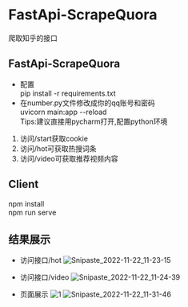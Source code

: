 # FastApi-ScrapeQuora
爬取知乎的接口

## FastApi-ScrapeQuora
- 配置<br/>
pip install -r requirements.txt
- 在number.py文件修改成你的qq账号和密码<br/>
uvicorn main:app --reload <br/>
Tips:建议直接用pycharm打开,配置python环境

1. 访问/start获取cookie
2. 访问/hot可获取热搜词条
3. 访问/video可获取推荐视频内容


## Client
npm install <br/>
npm run serve

## 结果展示
- 访问接口/hot
![Snipaste_2022-11-22_11-23-15](https://user-images.githubusercontent.com/74136983/203211473-edd6846b-451d-479a-85d4-1be33fde9ec7.jpg)
- 访问接口/video
![Snipaste_2022-11-22_11-24-39](https://user-images.githubusercontent.com/74136983/203211644-33e7a561-860e-4972-b1a3-12c20e03b1a4.jpg)

- 页面展示
![1](https://user-images.githubusercontent.com/74136983/203212060-89fddccb-49de-45b2-9c2d-266f6c86c5b5.jpg)
![Snipaste_2022-11-22_11-31-46](https://user-images.githubusercontent.com/74136983/203212544-2ad29a06-eeae-42e8-9f67-646fb78d6425.jpg)
